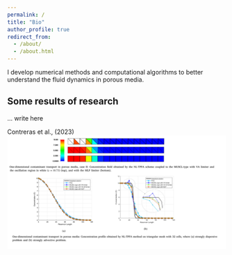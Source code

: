 ```yaml
---
permalink: /
title: "Bio"
author_profile: true
redirect_from: 
  - /about/
  - /about.html
---
```


I develop numerical methods and computational algorithms to better understand the fluid dynamics in porous media.


Some results of research 
------
... 
write here

Contreras et al., (2023)
![Editing a markdown file for a talk](/images/image2.png)

